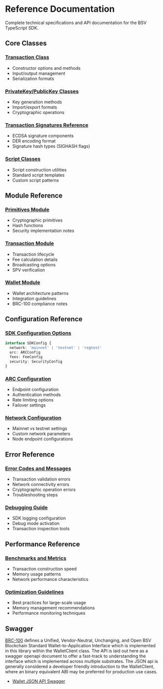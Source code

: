 # Reference Documentation

Complete technical specifications and API documentation for the BSV TypeScript SDK.

## Core Classes

### [Transaction Class](./transaction.md)
- Constructor options and methods
- Input/output management
- Serialization formats

### [PrivateKey/PublicKey Classes](./primitives.md#keys)
- Key generation methods
- Import/export formats
- Cryptographic operations

### [Transaction Signatures Reference](./transaction-signatures.md)
- ECDSA signature components
- DER encoding format
- Signature hash types (SIGHASH flags)

### [Script Classes](./script.md)
- Script construction utilities
- Standard script templates
- Custom script patterns

## Module Reference

### [Primitives Module](./primitives.md)
- Cryptographic primitives
- Hash functions
- Security implementation notes

### [Transaction Module](./transaction.md)
- Transaction lifecycle
- Fee calculation details
- Broadcasting options
- SPV verification

### [Wallet Module](./wallet.md)
- Wallet architecture patterns
- Integration guidelines
- BRC-100 compliance notes

## Configuration Reference

### [SDK Configuration Options](./configuration.md)
```typescript
interface SDKConfig {
  network: 'mainnet' | 'testnet' | 'regtest'
  arc: ARCConfig
  fees: FeeConfig
  security: SecurityConfig
}
```

### [ARC Configuration](./arc-config.md)
- Endpoint configuration
- Authentication methods
- Rate limiting options
- Failover settings

### [Network Configuration](./network-config.md)
- Mainnet vs testnet settings
- Custom network parameters
- Node endpoint configurations

## Error Reference

### [Error Codes and Messages](./errors.md)
- Transaction validation errors
- Network connectivity errors
- Cryptographic operation errors
- Troubleshooting steps

### [Debugging Guide](./debugging.md)
- SDK logging configuration
- Debug mode activation
- Transaction inspection tools

## Performance Reference

### [Benchmarks and Metrics](./performance.md)
- Transaction construction speed
- Memory usage patterns
- Network performance characteristics

### [Optimization Guidelines](./optimization.md)
- Best practices for large-scale usage
- Memory management recommendations
- Performance monitoring techniques


## Swagger

[BRC-100](https://brc.dev/100) defines a Unified, Vendor-Neutral, Unchanging, and Open BSV Blockchain Standard Wallet-to-Application Interface which is implemented in this library within the WalletClient class. The API is laid out here as a swagger openapi document to offer a fast-track to understanding the interface which is implemented across multiple substrates. The JSON api is generally considered a developer friendly introduction to the WalletClient, where an binary equivalent ABI may be preferred for production use cases.

- [Wallet JSON API Swagger](../swagger)
